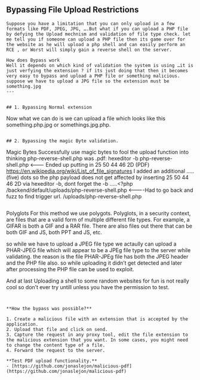 ## Bypassing File Upload Restrictions
```
Suppose you have a limitation that you can only upload in a few formats like PDF, JPEG, JPG, ….But what if you can upload a PHP file by defying the Upload mechnism and validation of file type check. let me tell you if someone can upload a PHP file then its game over for the website as he will upload a php shell and can easily perform an RCE , or Worst will simply gain a reverse shell on the server.

How does Bypass work
Well it depends on which kind of validation the system is using …it is just verfying the extension ? if its just doing that then it becomes very easy to bypass and upload a PHP file or something malicious. suppose we have to upload a JPG file so the extension must be something.jpg
---


## 1. Bypassing Normal extension
```
Now what we can do is we can upload a file which looks like this something.php.jpg or somethings.jpg.php.
```

## 2. Bypassing the magic Byte validation.
```
Magic Bytes
Successfully use magic bytes to fool the upload function into thinking php-reverse-shell.php was .pdf:
hexeditor -b php-reverse-shell.php   <--- Ended up putting in  25 50 44 46 2D (PDF) 
https://en.wikipedia.org/wiki/List_of_file_signatures
I added an additional ..... (five) dots so the php payload does not get affected by inserting 25 50 44 46 2D via hexeditor -b, dont forget the -b 
.....<?php
/backend/default/uploads/php-reverse-shell.php <----Had to go back and fuzz to find trigger url. /uploads/php-reverse-shell.php
```
```
Polyglots
For this method we use polygots. Polyglots, in a security context, are files that are a valid form of multiple different file types. For example, a GIFAR is both a GIF and a RAR file. There are also files out there that can be both GIF and JS, both PPT and JS, etc.

so while we have to upload a JPEG file type we actaully can upload a PHAR-JPEG file which will appear to be a JPEg file type to the server while validating. the reason is the file PHAR-JPEg file has both the JPEG header and the PHP file also. so while uploading it didn’t get detected and later after processing the PHP file can be used to exploit.

And at last Uploading a shell to some random websites for fun is not really cool so don’t ever try untill unless you have the permission to test.
```


**How the bypass was possible?**

1. Create a malicious file with an extension that is accepted by the application.
2. Upload that file and click on send.
3. Capture the request in any proxy tool, edit the file extension to the malicious extension that you want. In some cases, you might need to change the content type of a file.
4. Forward the request to the server.

**Test PDF upload functionality.**
- [https://github.com/jonaslejon/malicious-pdf](https://github.com/jonaslejon/malicious-pdf)

